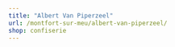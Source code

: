 ```yaml
---
title: "Albert Van Piperzeel"
url: /montfort-sur-meu/albert-van-piperzeel/
shop: confiserie
---
```

